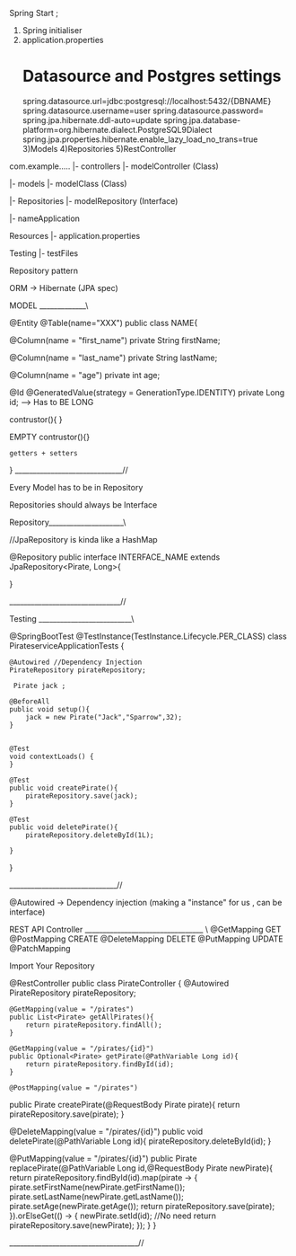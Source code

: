 Spring Start ;
1) Spring initialiser
2) application.properties
    # Datasource and Postgres settings
    spring.datasource.url=jdbc:postgresql://localhost:5432/{DBNAME}
    spring.datasource.username=user
    spring.datasource.password=
    spring.jpa.hibernate.ddl-auto=update
    spring.jpa.database-platform=org.hibernate.dialect.PostgreSQL9Dialect
    spring.jpa.properties.hibernate.enable_lazy_load_no_trans=true
3)Models
4)Repositories
5)RestController


com.example.....
  |- controllers
    |- modelController (Class)

  |- models
    |- modelClass (Class)

  |- Repositories
    |- modelRepository (Interface)

  |- nameApplication

Resources
  |- application.properties


Testing
  |- testFiles


Repository pattern


ORM -> Hibernate (JPA spec)


MODEL _____________\\

@Entity
@Table(name="XXX")
public class NAME{

  @Column(name = "first_name")
  private String firstName;

  @Column(name = "last_name")
  private String lastName;

  @Column(name = "age")
  private int age;

  @Id
  @GeneratedValue(strategy = GenerationType.IDENTITY)
  private Long id;  --> Has to BE LONG

  contrustor(){
  }

  EMPTY contrustor(){}

    getters + setters
}
______________________________//





Every Model has to be in Repository

Repositories should always be Interface





Repository_____________________\\

//JpaRepository is kinda like a HashMap

@Repository
public interface INTERFACE_NAME extends JpaRepository<Pirate, Long>{


}

_______________________________//





Testing __________________________\\

@SpringBootTest
@TestInstance(TestInstance.Lifecycle.PER_CLASS)
class PirateserviceApplicationTests {

	@Autowired //Dependency Injection
	PirateRepository pirateRepository;

	 Pirate jack ;

	@BeforeAll
	public void setup(){
		jack = new Pirate("Jack","Sparrow",32);
	}


	@Test
	void contextLoads() {
	}

	@Test
	public void createPirate(){
		pirateRepository.save(jack);
	}

	@Test
	public void deletePirate(){
		pirateRepository.deleteById(1L);

	}
}

______________________________//




@Autowired  -> Dependency injection (making a "instance" for us , can be interface)





REST API Controller
_________________________________ \\
@GetMapping       GET
@PostMapping      CREATE
@DeleteMapping    DELETE
@PutMapping       UPDATE
@PatchMapping


Import Your Repository


@RestController
public class PirateController {
    @Autowired
    PirateRepository pirateRepository;

    @GetMapping(value = "/pirates")
    public List<Pirate> getAllPirates(){
        return pirateRepository.findAll();
    }

    @GetMapping(value = "/pirates/{id}")
    public Optional<Pirate> getPirate(@PathVariable Long id){
        return pirateRepository.findById(id);
    }

    @PostMapping(value = "/pirates")
  public Pirate createPirate(@RequestBody Pirate pirate){
      return pirateRepository.save(pirate);
  }

  @DeleteMapping(value = "/pirates/{id}")
   public void deletePirate(@PathVariable Long id){
       pirateRepository.deleteById(id);
   }


   @PutMapping(value = "/pirates/{id}")
    public Pirate replacePirate(@PathVariable Long id,@RequestBody Pirate newPirate){
        return pirateRepository.findById(id).map(pirate -> {
            pirate.setFirstName(newPirate.getFirstName());
            pirate.setLastName(newPirate.getLastName());
            pirate.setAge(newPirate.getAge());
            return pirateRepository.save(pirate);
        }).orElseGet(() -> {
            newPirate.setId(id); //No need
            return pirateRepository.save(newPirate);
        });
    }
}

____________________________________//
